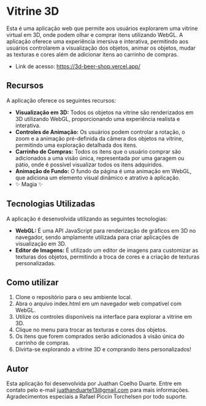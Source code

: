 # Vitrine 3D

Esta é uma aplicação web que permite aos usuários explorarem uma vitrine virtual em 3D, onde podem olhar e comprar itens utilizando WebGL. A aplicação oferece uma experiência imersiva e interativa, permitindo aos usuários controlarem a visualização dos objetos, animar os objetos, mudar as texturas e cores além de adicionar itens ao carrinho de compras.

- Link de acesso: https://3d-beer-shop.vercel.app/

## Recursos

A aplicação oferece os seguintes recursos:

- **Visualização em 3D:** Todos os objetos na vitrine são renderizados em 3D utilizando WebGL, proporcionando uma experiência realista e interativa.
- **Controles de Animação:** Os usuários podem controlar a rotação, o zoom e a animação pré-definida da câmera dos objetos na vitrine, permitindo uma exploração detalhada dos itens.
- **Carrinho de Compras:** Todos os itens que o usuário comprar são adicionados a uma visão única, representada por uma garagem ou pátio, onde é possível visualizar todos os itens adquiridos.
- **Animação de Fundo:** O fundo da página é uma animação em WebGL, que adiciona um elemento visual dinâmico e atrativo à aplicação.
- ✨ Magia ✨

## Tecnologias Utilizadas

A aplicação é desenvolvida utilizando as seguintes tecnologias:

- **WebGL:** É uma API JavaScript para renderização de gráficos em 3D no navegador, sendo amplamente utilizada para criar aplicações de visualização em 3D.
- **Editor de Imagens:** É utilizado um editor de imagens para customizar as texturas dos objetos, permitindo a troca de cores e a criação de texturas personalizadas.

## Como utilizar

1. Clone o repositório para o seu ambiente local.
2. Abra o arquivo index.html em um navegador web compatível com WebGL.
3. Utilize os controles disponíveis na interface para explorar a vitrine em 3D.
4. Clique no menu para trocar as texturas e cores dos objetos.
5. Os itens que forem comprados serão adicionados à visão única do carrinho de compras.
6. Divirta-se explorando a vitrine 3D e comprando itens personalizados!

## Autor

Esta aplicação foi desenvolvida por Juathan Coelho Duarte. Entre em contato pelo e-mail juathanduarte13@gmail.com para mais informações.  
Agradecimentos especiais a Rafael Piccin Torchelsen por todo suporte.

